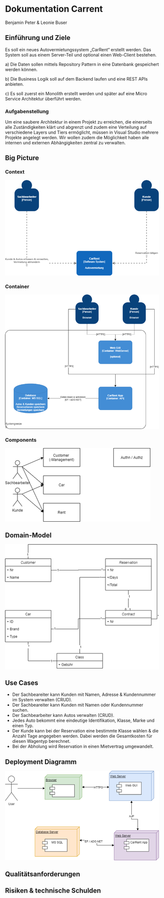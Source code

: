 # Dokumentation Carrent

Benjamin Peter & Leonie Buser

## Einführung und Ziele

Es soll ein neues Autovermietungssystem „CarRent“ erstellt werden. Das System soll aus einem Server-Teil und optional einen Web-Client bestehen.

a) Die Daten sollen mittels Repository Pattern in eine Datenbank gespeichert werden können.

b) Die Business Logik soll auf dem Backend laufen und eine REST APIs anbieten.

c) Es soll zuerst ein Monolith erstellt werden und später auf eine Micro Service Architektur überführt werden.

### Aufgabenstellung

Um eine saubere Architektur in einem Projekt zu erreichen, die einerseits alle Zuständigkeiten klärt und abgrenzt und zudem eine Verteilung auf verschiedene Layers und Tiers ermöglicht, müssen in Visual Studio mehrere Projekte angelegt werden.
Wir wollen zudem die Möglichkeit haben alle internen und externen Abhängigkeiten zentral zu verwalten.

## Big Picture

### Context

![C4-Context-Diagramm](./pics/C4-Context.png)

### Container

![C4-Container-Diagramm](./pics/C4-Container.png)

### Components

![C4-Components-Diagramm](./pics/C4-Components-Unterricht.png)

## Domain-Model

![DomainModel-Diagramm](./pics/DomainModel.png)

## Use Cases

- Der Sachbeareiter kann Kunden mit Namen, Adresse & Kundennummer im System verwalten (CRUD).
- Der Sachbeareiter kann Kunden mit Namen oder Kundennummer suchen.
- Der Sachbearbeiter kann Autos verwalten (CRUD).
- Jedes Auto bekommt eine eindeutige Identifikation, Klasse, Marke und einen Typ.
- Der Kunde kann bei der Reservation eine bestimmte Klasse wählen & die Anzahl Tage angegeben werden. Dabei werden die Gesamtkosten für diesen Wagentyp berechnet.
- Bei der Abholung wird Reservation in einen Mietvertrag umgewandelt.  

## Deployment Diagramm

![Deployment-Diagramm](./pics/Deployment-Diagramm.png)

## Qualitätsanforderungen

## Risiken & technische Schulden
